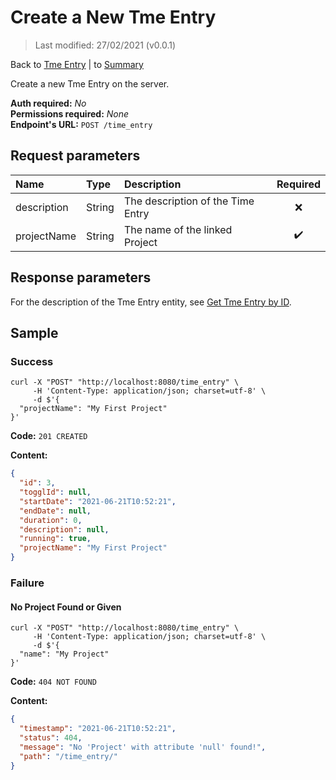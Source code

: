 # Create a New Tme Entry

> Last modified: 27/02/2021 (v0.0.1)

Back to [Tme Entry](../Time%20Entry.md) | to [Summary](../../README.md)

Create a new Tme Entry on the server.

**Auth required:** _No_  
**Permissions required:** _None_  
**Endpoint's URL:** `POST /time_entry`

## Request parameters

| Name | Type | Description | Required |
|:--|:--|:--|:--:|
| description | String | The description of the Time Entry | ❌ |
| projectName | String | The name of the linked Project | ✔️ |

## Response parameters

For the description of the Tme Entry entity, see [Get Tme Entry by ID](Get-Time-Entry-by-ID.md).

## Sample

### Success

```shell
curl -X "POST" "http://localhost:8080/time_entry" \
     -H 'Content-Type: application/json; charset=utf-8' \
     -d $'{
  "projectName": "My First Project"
}'
```

**Code:** `201 CREATED`

**Content:**

```json
{
  "id": 3,
  "togglId": null,
  "startDate": "2021-06-21T10:52:21",
  "endDate": null,
  "duration": 0,
  "description": null,
  "running": true,
  "projectName": "My First Project"
}
```

### Failure

#### No Project Found or Given

```shell
curl -X "POST" "http://localhost:8080/time_entry" \
     -H 'Content-Type: application/json; charset=utf-8' \
     -d $'{
  "name": "My Project"
}'
```

**Code:** `404 NOT FOUND`

**Content:**

```json
{
  "timestamp": "2021-06-21T10:52:21",
  "status": 404,
  "message": "No 'Project' with attribute 'null' found!",
  "path": "/time_entry/"
}
```